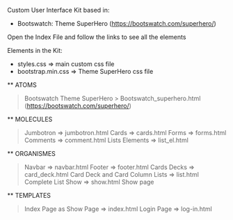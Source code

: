 Custom User Interface Kit based in:
* Bootswatch: Theme SuperHero (https://bootswatch.com/superhero/)

Open the Index File and follow the links to see all the elements

Elements in the Kit:

* styles.css => main custom css file 
* bootstrap.min.css => Theme SuperHero css file

** ATOMS
  > Bootswatch Theme SuperHero
    > Bootswatch_superhero.html (https://bootswatch.com/superhero/)


** MOLECULES
  > Jumbotron => jumbotron.html
  > Cards => cards.html
  > Forms => forms.html
  > Comments => comment.html
  > Lists Elements => list_el.html

** ORGANISMES
  > Navbar => navbar.html
  > Footer => footer.html
  > Cards Decks => card_deck.html       Card Deck and Card Column 
  > Lists => list.html                  Complete List
  > Show => show.html                   Show page
  

** TEMPLATES
  > Index Page as Show Page => index.html
  > Login Page => log-in.html